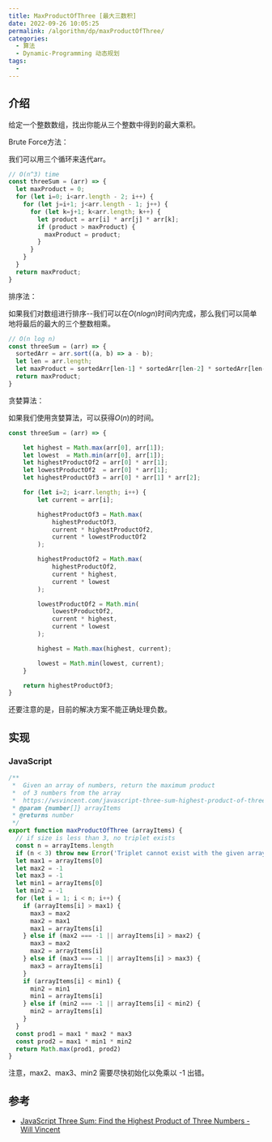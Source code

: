 ```yaml
---
title: MaxProductOfThree [最大三数积]
date: 2022-09-26 10:05:25
permalink: /algorithm/dp/maxProductOfThree/
categories:
  - 算法
  - Dynamic-Programming 动态规划
tags:
  - 
---
```


## 介绍

给定一个整数数组，找出你能从三个整数中得到的最大乘积。

Brute Force方法：

我们可以用三个循环来迭代arr。

```js
// O(n^3) time
const threeSum = (arr) => {
  let maxProduct = 0;
  for (let i=0; i<arr.length - 2; i++) {
    for (let j=i+1; j<arr.length - 1; j++) {
      for (let k=j+1; k<arr.length; k++) {
        let product = arr[i] * arr[j] * arr[k];
        if (product > maxProduct) {
          maxProduct = product;
        }
      }
    }
  }
  return maxProduct;
}
```

排序法：

如果我们对数组进行排序--我们可以在$O(nlogn)$时间内完成，那么我们可以简单地将最后的最大的三个整数相乘。

```js
// O(n log n)
const threeSum = (arr) => {
  sortedArr = arr.sort((a, b) => a - b);
  let len = arr.length;
  let maxProduct = sortedArr[len-1] * sortedArr[len-2] * sortedArr[len-3];
  return maxProduct;
}
```

贪婪算法：

如果我们使用贪婪算法，可以获得$O(n)$的时间。

```js
const threeSum = (arr) => {

    let highest = Math.max(arr[0], arr[1]);
    let lowest  = Math.min(arr[0], arr[1]);
    let highestProductOf2 = arr[0] * arr[1];
    let lowestProductOf2  = arr[0] * arr[1];
    let highestProductOf3 = arr[0] * arr[1] * arr[2];

    for (let i=2; i<arr.length; i++) {
        let current = arr[i];

        highestProductOf3 = Math.max(
            highestProductOf3,
            current * highestProductOf2,
            current * lowestProductOf2
        );

        highestProductOf2 = Math.max(
            highestProductOf2,
            current * highest,
            current * lowest
        );

        lowestProductOf2 = Math.min(
            lowestProductOf2,
            current * highest,
            current * lowest
        );

        highest = Math.max(highest, current);

        lowest = Math.min(lowest, current);
    }

    return highestProductOf3;
}
```

还要注意的是，目前的解决方案不能正确处理负数。

## 实现

### JavaScript

```js
/**
 *  Given an array of numbers, return the maximum product
 *  of 3 numbers from the array
 *  https://wsvincent.com/javascript-three-sum-highest-product-of-three-numbers/
 * @param {number[]} arrayItems
 * @returns number
 */
export function maxProductOfThree (arrayItems) {
  // if size is less than 3, no triplet exists
  const n = arrayItems.length
  if (n < 3) throw new Error('Triplet cannot exist with the given array')
  let max1 = arrayItems[0]
  let max2 = -1
  let max3 = -1
  let min1 = arrayItems[0]
  let min2 = -1
  for (let i = 1; i < n; i++) {
    if (arrayItems[i] > max1) {
      max3 = max2
      max2 = max1
      max1 = arrayItems[i]
    } else if (max2 === -1 || arrayItems[i] > max2) {
      max3 = max2
      max2 = arrayItems[i]
    } else if (max3 === -1 || arrayItems[i] > max3) {
      max3 = arrayItems[i]
    }
    if (arrayItems[i] < min1) {
      min2 = min1
      min1 = arrayItems[i]
    } else if (min2 === -1 || arrayItems[i] < min2) {
      min2 = arrayItems[i]
    }
  }
  const prod1 = max1 * max2 * max3
  const prod2 = max1 * min1 * min2
  return Math.max(prod1, prod2)
}
```

注意，max2、max3、min2 需要尽快初始化以免乘以 -1 出错。

## 参考

- [JavaScript Three Sum: Find the Highest Product of Three Numbers - Will Vincent](https://wsvincent.com/javascript-three-sum-highest-product-of-three-numbers/)